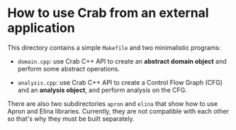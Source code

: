 # How to use Crab from an external application #

This directory contains a simple `Makefile` and two minimalistic
programs:

- `domain.cpp`: use Crab C++ API to create an **abstract domain
  object** and perform some abstract operations.

- `analysis.cpp`: use Crab C++ API to create a Control Flow Graph
  (CFG) and an **analysis object**, and perform analysis on the CFG.

There are also two subdirectories `apron` and `elina` that show how to
use Apron and Elina libraries. Currently, they are not compatible with
each other so that's why they must be built separately.